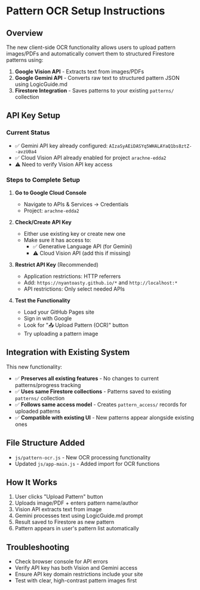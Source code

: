 # Pattern OCR Setup Instructions

## Overview
The new client-side OCR functionality allows users to upload pattern images/PDFs and automatically convert them to structured Firestore patterns using:

1. **Google Vision API** - Extracts text from images/PDFs
2. **Google Gemini API** - Converts raw text to structured pattern JSON using LogicGuide.md
3. **Firestore Integration** - Saves patterns to your existing `patterns/` collection

## API Key Setup

### Current Status
- ✅ Gemini API key already configured: `AIzaSyAEiDASYq5WHALAYaQ1bs8ztZ--avzU0a4`
- ✅ Cloud Vision API already enabled for project `arachne-edda2`
- ⚠️ Need to verify Vision API key access

### Steps to Complete Setup

1. **Go to Google Cloud Console**
   - Navigate to APIs & Services → Credentials
   - Project: `arachne-edda2`

2. **Check/Create API Key**
   - Either use existing key or create new one
   - Make sure it has access to:
     - ✅ Generative Language API (for Gemini)
     - ⚠️ Cloud Vision API (add this if missing)

3. **Restrict API Key** (Recommended)
   - Application restrictions: HTTP referrers
   - Add: `https://nyantoasty.github.io/*` and `http://localhost:*`
   - API restrictions: Only select needed APIs

4. **Test the Functionality**
   - Load your GitHub Pages site
   - Sign in with Google
   - Look for "📤 Upload Pattern (OCR)" button
   - Try uploading a pattern image

## Integration with Existing System

This new functionality:
- ✅ **Preserves all existing features** - No changes to current patterns/progress tracking
- ✅ **Uses same Firestore collections** - Patterns saved to existing `patterns/` collection
- ✅ **Follows same access model** - Creates `pattern_access/` records for uploaded patterns
- ✅ **Compatible with existing UI** - New patterns appear alongside existing ones

## File Structure Added
- `js/pattern-ocr.js` - New OCR processing functionality
- Updated `js/app-main.js` - Added import for OCR functions

## How It Works
1. User clicks "Upload Pattern" button
2. Uploads image/PDF + enters pattern name/author
3. Vision API extracts text from image
4. Gemini processes text using LogicGuide.md prompt
5. Result saved to Firestore as new pattern
6. Pattern appears in user's pattern list automatically

## Troubleshooting
- Check browser console for API errors
- Verify API key has both Vision and Gemini access
- Ensure API key domain restrictions include your site
- Test with clear, high-contrast pattern images first